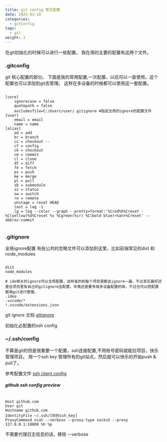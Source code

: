 ```yaml
---
title: git config 常见配置
date: 2025-03-10
categories:
  - gitConfig
tags:
  - git
weight: 1
---
```

在git初始化的时候可以进行一些配置。
我在用的主要的配置有这两个文件。

### .gitconfig

git 核心配置的部分。
下面是我的常用配置,一次配置，以后可以一直使用，这个配置也可以添加到git去管理。
这样在多设备的时候都可以使用这一套配置。 

``` text

[core]
    ignorecase = false
	quotepath = false
	excludesfile=C:/Users/user/.gitignore #指定全局的ignore的配置文件
[user]
	email = email
	name = name
[alias]
	ad = add
	br = branch
	cc = checkout --
	cf = config
	ck = checkout
	cm = commit
	cl = clone
	df = diff
	fe = fetch
	ps = push
	me = merge
	pl = pull
	sb = submodule
	ss = status
	sw = switch
	re = remote 
	unstage = reset HEAD
	last = log -1
	lg = log --color --graph --pretty=format:'%Cred%h%Creset -%C(yellow)%d%Creset %s %Cgreen(%cr) %C(bold blue)<%an>%Creset' --abbrev-commit


```

### .gitignore

全局ignore配置
有些公共的忽略文件可以添加到这里，比如前端常见的dist 和 node_modules

```

dist
node_modules

# ide相关的ignore可以全局配置，这样省的到每个项目里都去ignore一遍，不过其实最好还是在项目里有自己的gitignore去配置，毕竟还是要多端多设备配置的嘛，不过也可以把配置都用git进行管理。
.idea
.vscode/*
!.vscode/extensions.json

```

git ignore 文档 [gitignore](https://git-scm.com/docs/gitignore)

初始化必配置的ssh config 
### ~/.ssh/config

不算是git的但是很重要一个配置，ssh连接配置,不用账号密码就能拉项目，快乐管理项目。
用一个ssh key 管理所有的git站点，然后就可以快乐的开始push & pull了。

参考配置文件 [ssh client config](https://www.ssh.com/academy/ssh/config)



##### github ssh  config preview

``` text

Host github.com
User git
Hostname github.com
IdentityFile ~/.ssh/[你的ssh_key]
ProxyCommand ncat --verbose --proxy-type socks5 --proxy 127.0.0.1:10808 %h %p
```

不需要代理日志信息的话，移除 --verbose